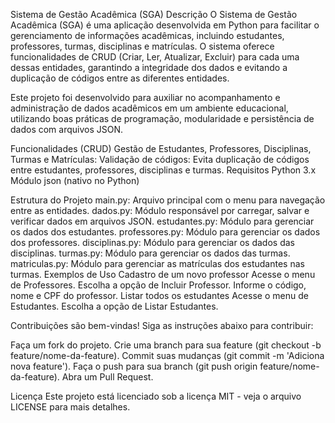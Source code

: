 Sistema de Gestão Acadêmica (SGA)
Descrição
O Sistema de Gestão Acadêmica (SGA) é uma aplicação desenvolvida em Python para facilitar o gerenciamento de informações acadêmicas, incluindo estudantes, professores, turmas, disciplinas e matrículas. O sistema oferece funcionalidades de CRUD (Criar, Ler, Atualizar, Excluir) para cada uma dessas entidades, garantindo a integridade dos dados e evitando a duplicação de códigos entre as diferentes entidades.

Este projeto foi desenvolvido para auxiliar no acompanhamento e administração de dados acadêmicos em um ambiente educacional, utilizando boas práticas de programação, modularidade e persistência de dados com arquivos JSON.

Funcionalidades (CRUD)
Gestão de Estudantes, Professores, Disciplinas, Turmas e Matrículas: 
Validação de códigos: Evita duplicação de códigos entre estudantes, professores, disciplinas e turmas.
Requisitos
Python 3.x
Módulo json (nativo no Python)

Estrutura do Projeto
main.py: Arquivo principal com o menu para navegação entre as entidades.
dados.py: Módulo responsável por carregar, salvar e verificar dados em arquivos JSON.
estudantes.py: Módulo para gerenciar os dados dos estudantes.
professores.py: Módulo para gerenciar os dados dos professores.
disciplinas.py: Módulo para gerenciar os dados das disciplinas.
turmas.py: Módulo para gerenciar os dados das turmas.
matriculas.py: Módulo para gerenciar as matrículas dos estudantes nas turmas.
Exemplos de Uso
Cadastro de um novo professor
Acesse o menu de Professores.
Escolha a opção de Incluir Professor.
Informe o código, nome e CPF do professor.
Listar todos os estudantes
Acesse o menu de Estudantes.
Escolha a opção de Listar Estudantes.

Contribuições são bem-vindas! Siga as instruções abaixo para contribuir:

Faça um fork do projeto.
Crie uma branch para sua feature (git checkout -b feature/nome-da-feature).
Commit suas mudanças (git commit -m 'Adiciona nova feature').
Faça o push para sua branch (git push origin feature/nome-da-feature).
Abra um Pull Request.

Licença
Este projeto está licenciado sob a licença MIT - veja o arquivo LICENSE para mais detalhes.
